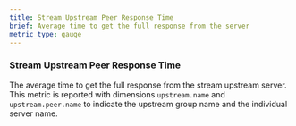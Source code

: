 ```yaml
---
title: Stream Upstream Peer Response Time
brief: Average time to get the full response from the server
metric_type: gauge
---
```

### Stream Upstream Peer Response Time
The average time to get the full response from the stream upstream server. This metric is reported with
dimensions `upstream.name` and `upstream.peer.name` to indicate the upstream group name and the individual server name.
